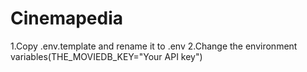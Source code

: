 # Cinemapedia

1.Copy .env.template and rename it to .env 
2.Change the environment variables(THE_MOVIEDB_KEY="Your API key")
